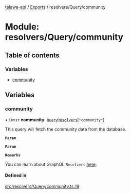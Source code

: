 [talawa-api](../README.md) / [Exports](../modules.md) / resolvers/Query/community

# Module: resolvers/Query/community

## Table of contents

### Variables

- [community](resolvers_Query_community.md#community)

## Variables

### community

• `Const` **community**: [`QueryResolvers`](types_generatedGraphQLTypes.md#queryresolvers)[``"community"``]

This query will fetch the community data from the database.

**`Param`**

**`Param`**

**`Remarks`**

You can learn about GraphQL `Resolvers`
[here](https://www.apollographql.com/docs/apollo-server/data/resolvers/).

#### Defined in

[src/resolvers/Query/community.ts:19](https://github.com/PalisadoesFoundation/talawa-api/blob/c766886/src/resolvers/Query/community.ts#L19)
